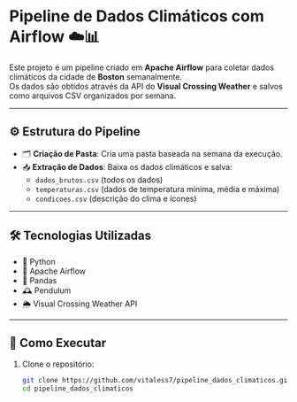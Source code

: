 # Pipeline de Dados Climáticos com Airflow ☁️📊

Este projeto é um pipeline criado em **Apache Airflow** para coletar dados climáticos da cidade de **Boston** semanalmente.  
Os dados são obtidos através da API do **Visual Crossing Weather** e salvos como arquivos CSV organizados por semana.

---

## ⚙️ Estrutura do Pipeline

- 🗂️ **Criação de Pasta**: Cria uma pasta baseada na semana da execução.
- 📥 **Extração de Dados**: Baixa os dados climáticos e salva:
  - `dados_brutos.csv` (todos os dados)
  - `temperaturas.csv` (dados de temperatura mínima, média e máxima)
  - `condicoes.csv` (descrição do clima e ícones)

---

## 🛠️ Tecnologias Utilizadas

- 🐍 Python
- 🎈 Apache Airflow
- 🐼 Pandas
- 🕰️ Pendulum
- 🌦️ Visual Crossing Weather API

---

## 🚀 Como Executar

1. Clone o repositório:
   ```bash
   git clone https://github.com/vitaless7/pipeline_dados_climaticos.git
   cd pipeline_dados_climaticos
